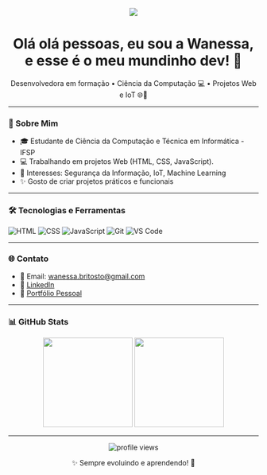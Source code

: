 <p align="center">
  <img src="https://capsule-render.vercel.app/api?type=waving&color=ffb6c1,dda0dd,87cefa&height=200&section=header&text=Sou%20a%20Wanessa%20%7C%20Dev%20em%20desenvolvimento%20%F0%9F%92%BB&fontColor=ffffff&fontSize=28&fontAlignY=35&backgroundColor=transparent"/>
</p>




<h1 align="center">Olá olá pessoas, eu sou a Wanessa, e esse é o meu mundinho dev! 🚀</h1>

<p align="center">
Desenvolvedora em formação • Ciência da Computação 💻 • Projetos Web e IoT 🌐📱
</p>

---

### 🚀 Sobre Mim
- 🎓 Estudante de Ciência da Computação e Técnica em Informática - IFSP
- 💻 Trabalhando em projetos Web (HTML, CSS, JavaScript).
- 🔐 Interesses: Segurança da Informação, IoT, Machine Learning
- ✨ Gosto de criar projetos práticos e funcionais

---

### 🛠️ Tecnologias e Ferramentas
![HTML](https://img.shields.io/badge/HTML5-E34F26?style=flat-square&logo=html5&logoColor=white)
![CSS](https://img.shields.io/badge/CSS3-1572B6?style=flat-square&logo=css3&logoColor=white)
![JavaScript](https://img.shields.io/badge/JavaScript-F7DF1E?style=flat-square&logo=javascript&logoColor=black)
![Git](https://img.shields.io/badge/Git-F05032?style=flat-square&logo=git&logoColor=white)
![VS Code](https://img.shields.io/badge/VS_Code-007ACC?style=flat-square&logo=visual-studio-code&logoColor=white)

---

### 🌐 Contato
- 📧 Email: wanessa.britosto@gmail.com
- 💼 [LinkedIn](https://www.linkedin.com/in/wanessa-santos-1047992ba)
- 📌 [Portfólio Pessoal](https://wani-brito.github.io/site-cartorio/)

---

### 📊 GitHub Stats

<p align="center">
  <img height="180em" src="https://github-readme-stats.vercel.app/api?username=Wani-Brito&show_icons=true&theme=tokyonight&hide_border=true"/>
  <img height="180em" src="https://github-readme-stats.vercel.app/api/top-langs/?username=Wani-Brito&layout=compact&theme=tokyonight&hide_border=true"/>
</p>

---

<p align="center">
  <img src="https://komarev.com/ghpvc/?username=Wani-Brito&color=blue" alt="profile views"/>
</p>

<p align="center">✨ Sempre evoluindo e aprendendo! 🚀</p>
